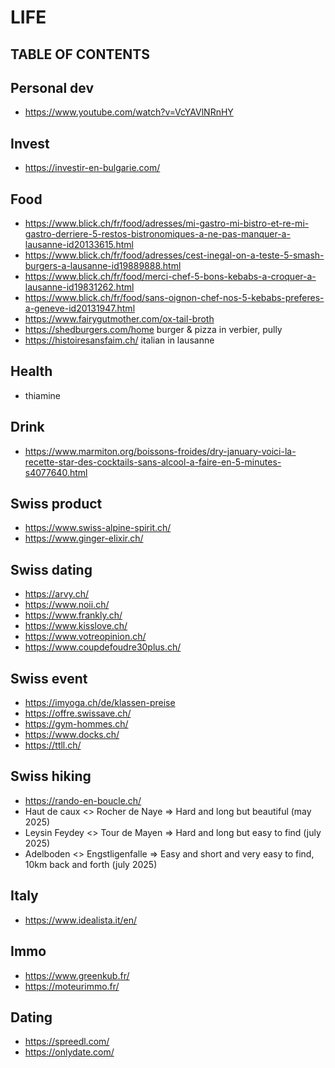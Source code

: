 
# LIFE

## TABLE OF CONTENTS


## Personal dev
- https://www.youtube.com/watch?v=VcYAVlNRnHY

## Invest
- https://investir-en-bulgarie.com/

## Food
- https://www.blick.ch/fr/food/adresses/mi-gastro-mi-bistro-et-re-mi-gastro-derriere-5-restos-bistronomiques-a-ne-pas-manquer-a-lausanne-id20133615.html
- https://www.blick.ch/fr/food/adresses/cest-inegal-on-a-teste-5-smash-burgers-a-lausanne-id19889888.html
- https://www.blick.ch/fr/food/merci-chef-5-bons-kebabs-a-croquer-a-lausanne-id19831262.html
- https://www.blick.ch/fr/food/sans-oignon-chef-nos-5-kebabs-preferes-a-geneve-id20131947.html
- https://www.fairygutmother.com/ox-tail-broth
- https://shedburgers.com/home burger & pizza in verbier, pully
- https://histoiresansfaim.ch/ italian in lausanne

## Health
- thiamine

## Drink
- https://www.marmiton.org/boissons-froides/dry-january-voici-la-recette-star-des-cocktails-sans-alcool-a-faire-en-5-minutes-s4077640.html

## Swiss product
- https://www.swiss-alpine-spirit.ch/
- https://www.ginger-elixir.ch/

## Swiss dating
- https://arvy.ch/
- https://www.noii.ch/
- https://www.frankly.ch/
- https://www.kisslove.ch/
- https://www.votreopinion.ch/
- https://www.coupdefoudre30plus.ch/

## Swiss event
- https://imyoga.ch/de/klassen-preise
- https://offre.swissave.ch/
- https://gym-hommes.ch/
- https://www.docks.ch/
- https://ttll.ch/

## Swiss hiking
- https://rando-en-boucle.ch/
- Haut de caux <> Rocher de Naye => Hard and long but beautiful (may 2025)
- Leysin Feydey <> Tour de Mayen => Hard and long but easy to find (july 2025)
- Adelboden <> Engstligenfalle => Easy and short and very easy to find, 10km back and forth (july 2025)

## Italy
- https://www.idealista.it/en/

## Immo
- https://www.greenkub.fr/
- https://moteurimmo.fr/

## Dating
- https://spreedl.com/
- https://onlydate.com/
